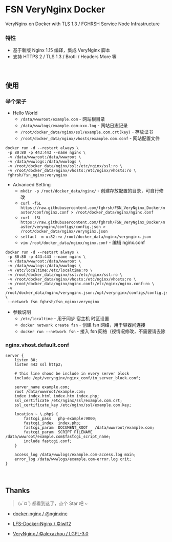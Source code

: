 # FSN VeryNginx Docker
VeryNginx on Docker with TLS 1.3 / FGHRSH Service Node Infrastructure

### 特性

- 基于新版 Nginx 1.15 编译，集成 VeryNginx 脚本
- 支持 HTTPS 2 / TLS 1.3 / Brotli / Headers More 等

　
## 使用

### 举个栗子

- Hello World
  - `/data/wwwroot/example.com` - 网站根目录
  - `/data/wwwlogs/example.com-xxx.log` - 网站日志记录
  - `/root/docker_data/nginx/ssl/example.com.crt(key)` - 存放证书
  - `/root/docker_data/nginx/vhosts/example.com.conf` - 网站配置文件

```shell
docker run -d --restart always \
 -p 80:80 -p 443:443 --name nginx \
 -v /data/wwwroot:/data/wwwroot \
 -v /data/wwwlogs:/data/wwwlogs \
 -v /root/docker_data/nginx/ssl:/etc/nginx/ssl:ro \
 -v /root/docker_data/nginx/vhosts:/etc/nginx/vhosts:ro \
 fghrsh/fsn_nginx:verynginx
 ```

- Advanced Setting
  - `mkdir -p /root/docker_data/nginx/` - 创建存放配置的目录，可自行修改
  - `curl -fSL https://raw.githubusercontent.com/fghrsh/FSN_VeryNginx_Docker/master/conf/nginx.conf > /root/docker_data/nginx/nginx.conf`
  - `curl -fSL https://raw.githubusercontent.com/fghrsh/FSN_VeryNginx_Docker/master/verynginx/configs/config.json > /root/docker_data/nginx/verynginx.json`
  - `setfacl -m u:82:rw /root/docker_data/nginx/verynginx.json`
  - `vim /root/docker_data/nginx/nginx.conf` - 编辑 nginx.conf

```shell
docker run -d --restart always \
 -p 80:80 -p 443:443 --name nginx \
 -v /data/wwwroot:/data/wwwroot \
 -v /data/wwwlogs:/data/wwwlogs \
 -v /etc/localtime:/etc/localtime:ro \
 -v /root/docker_data/nginx/ssl:/etc/nginx/ssl:ro \
 -v /root/docker_data/nginx/vhosts:/etc/nginx/vhosts:ro \
 -v /root/docker_data/nginx/nginx.conf:/etc/nginx/nginx.conf:ro \
 -v /root/docker_data/nginx/verynginx.json:/opt/verynginx/configs/config.json \
 --network fsn fghrsh/fsn_nginx:verynginx
 ```
 
 - 参数说明
   - `/etc/localtime` - 用于同步 宿主机 时区设置
   - `docker network create fsn` - 创建 fsn 网络，用于容器间连接
   - `docker run --network fsn` - 接入 fsn 网络（视情况修改，不需要请去除

### nginx.vhost.default.conf

```
server {
    listen 80;
    listen 443 ssl http2;
    
    # this line shoud be include in every server block
    include /opt/verynginx/nginx_conf/in_server_block.conf;
    
    server_name example.com;
    root /data/wwwroot/example.com;
    index index.html index.htm index.php;
    ssl_certificate /etc/nginx/ssl/example.com.crt;
    ssl_certificate_key /etc/nginx/ssl/example.com.key;
    
    location ~ \.php$ {
        fastcgi_pass   php-example:9000;
        fastcgi_index  index.php;
        fastcgi_param  DOCUMENT_ROOT   /data/wwwroot/example.com;
        fastcgi_param  SCRIPT_FILENAME /data/wwwroot/example.com$fastcgi_script_name;
        include fastcgi.conf;
    }
    
    access_log /data/wwwlogs/example.com-access.log main;
    error_log /data/wwwlogs/example.com-error.log crit;
}
```

　
## Thanks
> (๑´ㅁ`) 都看到这了，点个 Star 吧 ~

- [docker-nginx / @nginxinc][1]  
- [LFS-Docker-Nginx / ©lwl12][2]  
- [VeryNginx / ©alexazhou / LGPL-3.0][3]  

  [1]: https://github.com/nginxinc/docker-nginx "Official NGINX Dockerfiles"
  [2]: https://github.com/lwl12/LFS-Docker-Nginx "LWL Gen3 Server Infrastructure - Nginx"
  [3]: https://github.com/alexazhou/VeryNginx/ "VeryNginx is a very powerful and friendly nginx."
